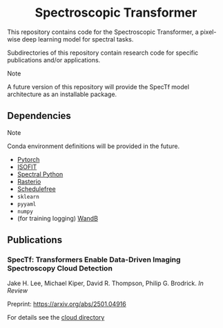 <h1 align="center">Spectroscopic Transformer</h1>

This repository contains code for the Spectroscopic Transformer, a pixel-wise deep learning model for spectral tasks.

Subdirectories of this repository contain research code for specific publications and/or applications.

> [!NOTE]
> A future version of this repository will provide the SpecTf model architecture as an installable package.

## Dependencies

> [!NOTE]
> Conda environment definitions will be provided in the future.

- [Pytorch](https://pytorch.org/get-started/locally/)
- [ISOFIT](https://isofit.readthedocs.io/en/latest/custom/installation.html)
- [Spectral Python](https://www.spectralpython.net/installation.html)
- [Rasterio](https://rasterio.readthedocs.io/en/stable/installation.html)
- [Schedulefree](https://github.com/facebookresearch/schedule_free)
- `sklearn`
- `pyyaml`
- `numpy`
- (for training logging) [WandB](https://docs.wandb.ai/quickstart/)

## Publications

### SpecTf: Transformers Enable Data-Driven Imaging Spectroscopy Cloud Detection

Jake H. Lee, Michael Kiper, David R. Thompson, Philip G. Brodrick. *In Review* 

Preprint: https://arxiv.org/abs/2501.04916

For details see the [cloud directory](https://github.com/emit-sds/SpecTf/tree/main/cloud)